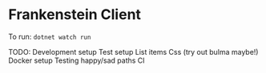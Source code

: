 # Frankenstein Client

To run: 
`dotnet watch run`

TODO:
Development setup
Test setup
List items
Css (try out bulma maybe!)
Docker setup
Testing happy/sad paths
CI